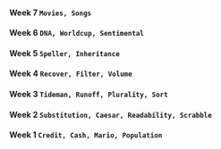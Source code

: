 #### Week 7 `Movies, Songs`
#### Week 6 `DNA, Worldcup, Sentimental`
#### Week 5 `Speller, Inheritance`
#### Week 4 `Recover, Filter, Volume`
#### Week 3 `Tideman, Runoff, Plurality, Sort`
#### Week 2 `Substitution, Caesar, Readability, Scrabble`
#### Week 1 `Credit, Cash, Mario, Population`
